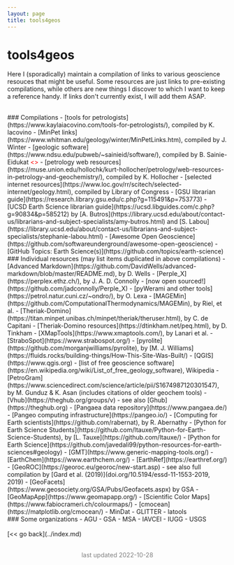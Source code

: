 ```yaml
---
layout: page
title: tools4geos
---
```



# tools4geos
Here I (sporadically) maintain a compilation of links to various geoscience resouces that might be useful. Some resources are just links to pre-existing compilations, while others are new things I discover to which I want to keep a reference handy. If links don't currently exist, I will add them ASAP.


<br>
### Compilations
- [tools for petrologists](https://www.kaylaiacovino.com/tools-for-petrologists/), compiled by K. Iacovino
- [MinPet links](https://www.whitman.edu/geology/winter/MinPetLinks.htm), compiled by J. Winter
- [geologic software](https://www.ndsu.edu/pubweb/~sainieid/software/), compiled by B. Sainie-Eidukat <span style="color:red"><<unmaintained>></span>
- [petrology web resources](https://muse.union.edu/hollochk/kurt-hollocher/petrology/web-resources-in-petrology-and-geochemistry/), compiled by K. Hollocher
- [selected internet resources](https://www.loc.gov/rr/scitech/selected-internet/geology.html), compiled by Library of Congress
- [GSU librarian guide](https://research.library.gsu.edu/c.php?g=115491&p=753773)
- [UCSD Earth Science librarian guide](https://ucsd.libguides.com/c.php?g=90834&p=585212) by [A. Butros](https://library.ucsd.edu/about/contact-us/librarians-and-subject-specialists/amy-butros.html) and [S. Labou](https://library.ucsd.edu/about/contact-us/librarians-and-subject-specialists/stephanie-labou.html)
- [Awesome Open Geoscience](https://github.com/softwareunderground/awesome-open-geoscience)
- [GitHub Topics: Earth Science(s)](https://github.com/topics/earth-science)


<br>
### Individual resources (may list items duplicated in above compilations)
- [Advanced Markdown](https://github.com/DavidWells/advanced-markdown/blob/master/README.md), by D. Wells
- [Perple_X](https://perplex.ethz.ch/), by J. A. D. Connolly
  - [now open sourced!](https://github.com/jadconnolly/Perple_X)
- [pyWerami and other tools](https://petrol.natur.cuni.cz/~ondro/), by O. Lexa
- [MAGEMin](https://github.com/ComputationalThermodynamics/MAGEMin), by Riel, et al.
- [Theriak-Domino](https://titan.minpet.unibas.ch/minpet/theriak/theruser.html), by C. de Capitani
- [Theriak-Domino resources](https://dtinkham.net/peq.html), by D. Tinkham
- [XMapTools](https://www.xmaptools.com/), by Lanari et al.
- [StraboSpot](https://www.strabospot.org/)
- [pyrolite](https://github.com/morganjwilliams/pyrolite), by [M. J. Williams](https://fluids.rocks/building-things/How-This-Site-Was-Built/)
- [QGIS](https://www.qgis.org)
- [list of free geoscience software](https://en.wikipedia.org/wiki/List_of_free_geology_software), Wikipedia
- [PetroGram](https://www.sciencedirect.com/science/article/pii/S1674987120301547), by M. Gunduz & K. Asan (includes citations of older geochem tools)
- [Vhub](https://theghub.org/groups/v)
  - see also [Ghub](https://theghub.org)
- [Pangaea data repository](https://www.pangaea.de/)
- [Pangeo computing infrastructure](https://pangeo.io/)
- [Computing for Earth scientists](https://github.com/rabernat), by R. Abernathy
- [Python for Earth Science Students](https://github.com/ltauxe/Python-for-Earth-Science-Students), by [L. Tauxe](https://github.com/ltauxe/)
- [Python for Earth Science](https://github.com/javedali99/python-resources-for-earth-sciences#geology)
- [GMT](https://www.generic-mapping-tools.org/)
- [EarthChem](https://www.earthchem.org/)
- [EarthRef](https://earthref.org/)
- [GeoROC](https://georoc.eu/georoc/new-start.asp)
  - see also full compilation by [Gard et al. (2019)](doi.org/10.5194/essd-11-1553-2019, 2019)
- [GeoFacets](https://www.geosociety.org/GSA/Pubs/Geofacets.aspx) by GSA
- [GeoMapApp](https://www.geomapapp.org/)
- [Scientific Color Maps](https://www.fabiocrameri.ch/colourmaps/)
- [cmocean](https://matplotlib.org/cmocean/)
- MinDat
- GLITTER
- latools 


<br>
### Some organizations
- AGU
- GSA
- MSA
- IAVCEI
- IUGG
- USGS



<br>
<br>
[<< go back](../index.md)
<br>
<br>

<p align="center">
  <span style="color:gray">last updated 2022-10-28</span>
</p>
